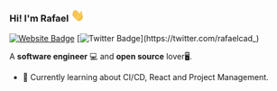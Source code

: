 ### Hi! I'm Rafael  <img src="https://raw.githubusercontent.com/MiguelRAvila/MiguelRAvila/master/img/wave.gif" width="24px">

[![Website Badge](https://img.shields.io/badge/-rafaelcadorna.com-1ca0f1?style=flat-square&color=242933&logoColor=white&link=http://miguelravila.me/)](https://rafaelcadorna.netlify.com)  [![Twitter Badge](https://img.shields.io/badge/-@rafaelcad__-1ca0f1?style=flat-square&color=242933&logo=twitter&logoColor=white&link=https://twitter.com/rafaelcadorna_)](https://twitter.com/rafaelcad_) 

A **software engineer** 💻 and **open source** lover🖥️. 

- 🌱 Currently learning about CI/CD, React and Project Management.
